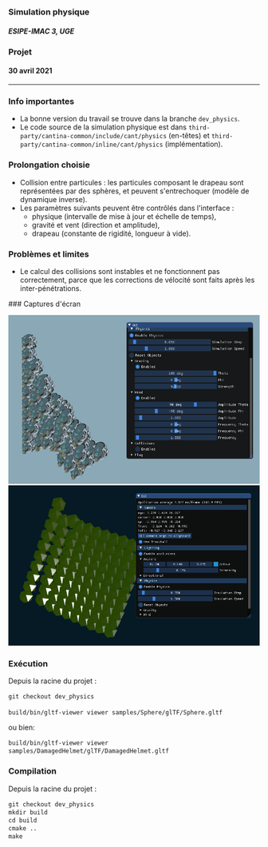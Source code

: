 
### Simulation physique

##### ESIPE-IMAC 3, UGE

### Projet

#### 30 avril 2021

----

### Info importantes

-  La bonne version du travail se trouve dans la branche `dev_physics`.
- Le code source de la simulation physique est dans `third-party/cantina-common/include/cant/physics` (en-têtes) et `third-party/cantina-common/inline/cant/physics` (implémentation).

### Prolongation choisie

- Collision entre particules :
les particules composant le drapeau sont représentées par des sphères, et peuvent s'entrechoquer (modèle de dynamique inverse).
- Les paramètres suivants peuvent être contrôlés dans l'interface :
   - physique (intervalle de mise à jour et échelle de temps),
   - gravité et vent (direction et amplitude),
   - drapeau (constante de rigidité, longueur à vide).

### Problèmes et limites

- Le calcul des collisions sont instables et ne fonctionnent pas correctement, parce que les corrections de vélocité sont faits après les inter-pénétrations.

### Captures d'écran

![capture_1](./res/day.png)
![capture_2](./res/night.png)

### Exécution

Depuis la racine du projet :

    git checkout dev_physics

    build/bin/gltf-viewer viewer samples/Sphere/glTF/Sphere.gltf

ou bien:

    build/bin/gltf-viewer viewer samples/DamagedHelmet/glTF/DamagedHelmet.gltf


### Compilation

Depuis la racine du projet :

    git checkout dev_physics
    mkdir build
    cd build
    cmake ..
    make  
